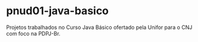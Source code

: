 # pnud01-java-basico
Projetos trabalhados no Curso Java Básico ofertado pela Unifor para o CNJ com foco na PDPJ-Br.
